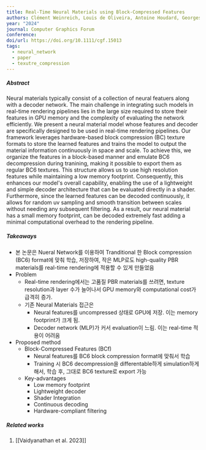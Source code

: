 ```yaml
---
title: Real-Time Neural Materials using Block-Compressed Features
authors: Clément Weinreich, Louis de Oliveira, Antoine Houdard, Georges Nader
year: "2024"
journal: Computer Graphics Forum
conference:
doi/url: https://doi.org/10.1111/cgf.15013
tags:
  - neural_network
  - paper
  - texutre_compression
---
```

##### Abstract 
Neural materials typically consist of a collection of neural featuers along with a decoder network. The main challenge in integrating such models in real-time rendering pipelines lies in the large size required to store their features in GPU memory and the complexity of evaluating the network efficiently. We present a neural material model whose features and decoder are specifically designed to be used in real-time rendering pipelines. Our framework leverages hardware-based block compression (BC) texture formats to store the learned features and trains the model to output the material information continuously in space and scale. To achieve this, we organize the features in a block-based manner and emulate BC6 decompression during tranining, making it possible to export them as regular BC6 textures. This structure allows us to use high resolution features while maintaining a low memory footprint. Consequently, this enhances our model's overall capability, enabling the use of a lightweight and simple decoder architecture that can be evaluated directly in a shader. Furthermore, since the learned features can be decoded continuously, it allows for random uv sampling and smooth transition between scales without needing any subsequent filtering. As a result, our neural material has a small memory footprint, can be decoded extremely fast adding a minimal computational overhead to the rendering pipeline.

##### Takeaways  
- 본 논문은 Nueral Network를 이용하여 Tranditional 한 Block compression (BC6) format에 맞춰 학습, 저장하여, 작은 MLP로도 high-quality PBR materials를 real-time rendering에 적용할 수 있게 만들었음
- Problem
	- Real-time rendering에서는 고품질 PBR materials를 쓰려면, texture resolution과 layer 수가 늘어나서 GPU memory와 computational cost가 급격히 증가.
	- 기존 Neural Materials 접근은
		- Neural features를 uncompressed 상태로 GPU에 저장. 이는 memory footprint가 크게 됨.
		- Decoder network (MLP)가 커서 evaluation이 느림. 이는 real-time 적용이 어려움
- Proposed method 
	- Block-Compressed Features (BCf)
		- Neural features를 BC6 block compression format에 맞춰서 학습
		- Training 시 BC6 decompression을 differentable하게 simulation하게 해서, 학습 후, 그대로 BC6 texture로 export 가능
	- Key-advantages
		- Low memory footprint
		- Lightweight decoder 
		- Shader Integration
		- Continuous decoding 
		- Hardware-compliant filtering 

##### Related works
1. [[Vaidyanathan et al. 2023]]